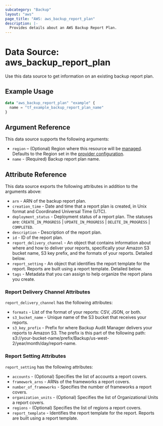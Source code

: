 ```yaml
---
subcategory: "Backup"
layout: "aws"
page_title: "AWS: aws_backup_report_plan"
description: |-
  Provides details about an AWS Backup Report Plan.
---
```


# Data Source: aws_backup_report_plan

Use this data source to get information on an existing backup report plan.

## Example Usage

```terraform
data "aws_backup_report_plan" "example" {
  name = "tf_example_backup_report_plan_name"
}
```

## Argument Reference

This data source supports the following arguments:

* `region` – (Optional) Region where this resource will be [managed](https://docs.aws.amazon.com/general/latest/gr/rande.html#regional-endpoints). Defaults to the Region set in the [provider configuration](https://registry.terraform.io/providers/hashicorp/aws/latest/docs#aws-configuration-reference).
* `name` - (Required) Backup report plan name.

## Attribute Reference

This data source exports the following attributes in addition to the arguments above:

* `arn` - ARN of the backup report plan.
* `creation_time` - Date and time that a report plan is created, in Unix format and Coordinated Universal Time (UTC).
* `deployment_status` - Deployment status of a report plan. The statuses are: `CREATE_IN_PROGRESS` | `UPDATE_IN_PROGRESS` | `DELETE_IN_PROGRESS` | `COMPLETED`.
* `description` - Description of the report plan.
* `id` - ID of the report plan.
* `report_delivery_channel` - An object that contains information about where and how to deliver your reports, specifically your Amazon S3 bucket name, S3 key prefix, and the formats of your reports. Detailed below.
* `report_setting` - An object that identifies the report template for the report. Reports are built using a report template. Detailed below.
* `tags` - Metadata that you can assign to help organize the report plans you create.

### Report Delivery Channel Attributes

`report_delivery_channel` has the following attributes:

* `formats` - List of the format of your reports: CSV, JSON, or both.
* `s3_bucket_name` - Unique name of the S3 bucket that receives your reports.
* `s3_key_prefix` - Prefix for where Backup Audit Manager delivers your reports to Amazon S3. The prefix is this part of the following path: s3://your-bucket-name/prefix/Backup/us-west-2/year/month/day/report-name.

### Report Setting Attributes

`report_setting` has the following attributes:

* `accounts` - (Optional) Specifies the list of accounts a report covers.
* `framework_arns` - ARNs of the frameworks a report covers.
* `number_of_frameworks` - Specifies the number of frameworks a report covers.
* `organization_units` - (Optional) Specifies the list of Organizational Units a report covers.
* `regions` - (Optional) Specifies the list of regions a report covers.
* `report_template` - Identifies the report template for the report. Reports are built using a report template.
